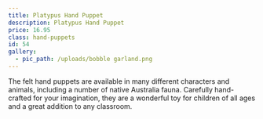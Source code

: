 ```yaml
---
title: Platypus Hand Puppet
description: Platypus Hand Puppet
price: 16.95
class: hand-puppets
id: 54
gallery:
  - pic_path: /uploads/bobble garland.png
---
```



The felt hand puppets are available in many different characters and animals, including a number of native Australia fauna. Carefully hand-crafted for your imagination, they are a wonderful toy for children of all ages and a great addition to any classroom.
